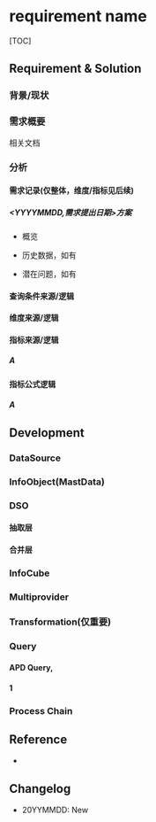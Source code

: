 # requirement name




[TOC]

## Requirement & Solution

### 背景/现状



### 需求概要

相关文档

### 分析

#### 需求记录(仅整体，维度/指标见后续)

##### <YYYYMMDD,需求提出日期>方案

* 概览

* 历史数据，如有

* 潜在问题，如有



#### 查询条件来源/逻辑



#### 维度来源/逻辑



#### 指标来源/逻辑

##### A

#### 指标公式逻辑

##### A




## Development

### DataSource



### InfoObject(MastData)



### DSO

#### 抽取层



#### 合并层



### InfoCube



### Multiprovider



### Transformation(仅重要)



### Query

#### APD Query, 



#### 1



### Process Chain





## Reference

* 

## Changelog

* 20YYMMDD: New